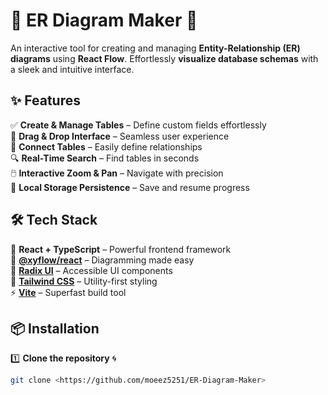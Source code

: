 # 🎨 ER Diagram Maker 🚀  

An interactive tool for creating and managing **Entity-Relationship (ER) diagrams** using **React Flow**. Effortlessly **visualize database schemas** with a sleek and intuitive interface.  

## ✨ Features  

✅ **Create & Manage Tables** – Define custom fields effortlessly  
🎯 **Drag & Drop Interface** – Seamless user experience  
🔗 **Connect Tables** – Easily define relationships  
🔍 **Real-Time Search** – Find tables in seconds  
🖱️ **Interactive Zoom & Pan** – Navigate with precision  
💾 **Local Storage Persistence** – Save and resume progress  

## 🛠️ Tech Stack  

🚀 **React + TypeScript** – Powerful frontend framework  
📌 **[@xyflow/react](https://xyflow.com/)** – Diagramming made easy  
🎨 **[Radix UI](https://www.radix-ui.com/)** – Accessible UI components  
💅 **[Tailwind CSS](https://tailwindcss.com/)** – Utility-first styling  
⚡ **[Vite](https://vitejs.dev/)** – Superfast build tool  

## 📦 Installation  

1️⃣ **Clone the repository** 🌀  
```sh
git clone <https://github.com/moeez5251/ER-Diagram-Maker>
